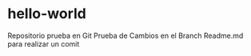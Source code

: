 # hello-world
Repositorio prueba en Git
Prueba de Cambios en el Branch Readme.md para realizar un comit
